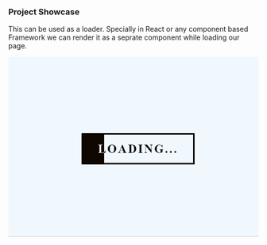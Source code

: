 ### Project Showcase

This can be used as a loader. Specially in React or any component based Framework we can render it as a seprate component while loading our page.

![project](./Animation.gif)
